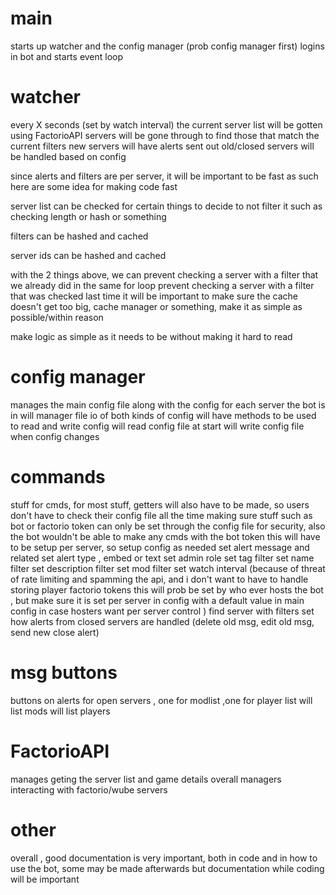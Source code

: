 # main
starts up watcher and the config manager (prob config manager first)
logins in bot and starts event loop

# watcher
every X seconds (set by watch interval) the current server list will be gotten using FactorioAPI
servers will be gone through to find those that match the current filters
new servers will have alerts sent out
old/closed servers will be handled based on config

since alerts and filters are per server, it will be important to be fast
as such here are some idea for making code fast

server list can be checked for certain things to decide to not filter it
such as checking length or hash or something

filters can be hashed and cached

server ids can be hashed and cached

with the 2 things above, we can
prevent checking a server with a filter that we already did in the same for loop
prevent checking a server with a filter that was checked last time
it will be important to make sure the cache doesn't get too big, cache manager or something, make it as simple as possible/within reason

make logic as simple as it needs to be without making it hard to read


# config manager
manages the main config file along with the config for each server the bot is in
will manager file io of both kinds of config
will have methods to be used to read and write config
will read config file at start
will write config file when config changes

# commands
stuff for cmds, for most stuff, getters will also have to be made, so users don't have to check their config file all the time
making sure stuff such as bot or factorio token can only be set through the config file for security, also the bot wouldn't be able to make any cmds with the bot token
this will have to be setup per server, so setup config as needed
set alert message and related
set alert type , embed or text
set admin role
set tag filter
set name filter
set description filter
set mod filter
set watch interval (because of threat of rate limiting and spamming the api, and i don't want to have to handle storing player factorio tokens
this will prob be set by who ever hosts the bot , but make sure it is set per server in config with a default value in main config in case hosters want per server control
)
find server with filters
set how alerts from closed servers are handled (delete old msg, edit old msg, send new close alert)

# msg buttons
buttons on alerts for open servers , one for modlist ,one for player list
will list mods 
will list players


# FactorioAPI
manages geting the server list and game details
overall managers interacting with factorio/wube servers

# other
overall , good documentation is very important, both in code and in how to use the bot, some may be made afterwards but documentation while coding will be important